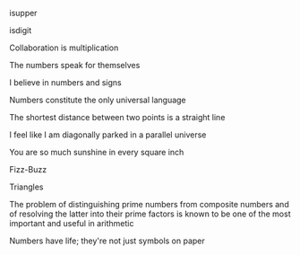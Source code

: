 isupper

isdigit

Collaboration is multiplication

The numbers speak for themselves

I believe in numbers and signs

Numbers constitute the only universal language

The shortest distance between two points is a straight line

I feel like I am diagonally parked in a parallel universe

You are so much sunshine in every square inch

Fizz-Buzz

Triangles

The problem of distinguishing prime numbers from composite numbers and of resolving the latter into their prime factors is known to be one of the most important and useful in arithmetic

Numbers have life; they're not just symbols on paper
